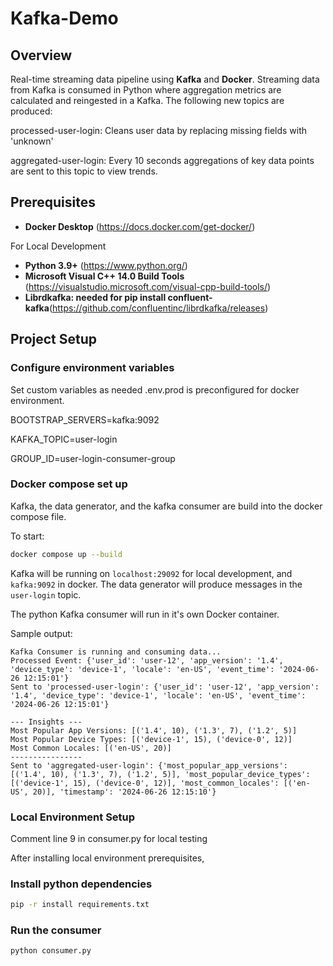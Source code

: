 # Kafka-Demo

## Overview
Real-time streaming data pipeline using **Kafka** and **Docker**. Streaming data from Kafka is consumed in Python where aggregation metrics are calculated and reingested in a Kafka. The following new topics are produced:

processed-user-login:
Cleans user data by replacing missing fields with 'unknown'

aggregated-user-login:
Every 10 seconds aggregations of key data points are sent to this topic to view trends.


## Prerequisites

- **Docker Desktop** (https://docs.docker.com/get-docker/)

For Local Development
- **Python 3.9+** (https://www.python.org/)
- **Microsoft Visual C++ 14.0 Build Tools** (https://visualstudio.microsoft.com/visual-cpp-build-tools/)
- **Librdkafka: needed for pip install confluent-kafka**(https://github.com/confluentinc/librdkafka/releases)

## Project Setup

### Configure environment variables
Set custom variables as needed .env.prod is preconfigured for docker environment.

BOOTSTRAP_SERVERS=kafka:9092

KAFKA_TOPIC=user-login

GROUP_ID=user-login-consumer-group

### Docker compose set up
Kafka, the data generator, and the kafka consumer are build into the docker compose file.

To start:

```bash
docker compose up --build
```

Kafka will be running on `localhost:29092` for local development, and `kafka:9092` in docker. The data generator will produce messages in the `user-login` topic.

The python Kafka consumer will run in it's own Docker container.

Sample output:

```
Kafka Consumer is running and consuming data...
Processed Event: {'user_id': 'user-12', 'app_version': '1.4', 'device_type': 'device-1', 'locale': 'en-US', 'event_time': '2024-06-26 12:15:01'}
Sent to 'processed-user-login': {'user_id': 'user-12', 'app_version': '1.4', 'device_type': 'device-1', 'locale': 'en-US', 'event_time': '2024-06-26 12:15:01'}

--- Insights ---
Most Popular App Versions: [('1.4', 10), ('1.3', 7), ('1.2', 5)]
Most Popular Device Types: [('device-1', 15), ('device-0', 12)]
Most Common Locales: [('en-US', 20)]
----------------
Sent to 'aggregated-user-login': {'most_popular_app_versions': [('1.4', 10), ('1.3', 7), ('1.2', 5)], 'most_popular_device_types': [('device-1', 15), ('device-0', 12)], 'most_common_locales': [('en-US', 20)], 'timestamp': '2024-06-26 12:15:10'}
```

### Local Environment Setup

Comment line 9 in consumer.py for local testing

After installing local environment prerequisites,

### Install python dependencies

```bash
pip -r install requirements.txt
```

### Run the consumer

```bash
python consumer.py
```